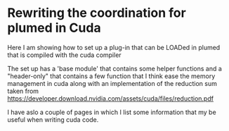 # Rewriting the coordination for plumed in Cuda

Here I am showing how to set up a plug-in that can be LOADed in plumed that is compiled with the cuda compiler

The set up has a 'base module' that contains some helper functions and a "header-only" that contains a few function that I think ease the memory management in cuda along with an implementation of the reduction sum taken from https://developer.download.nvidia.com/assets/cuda/files/reduction.pdf

I have aslo a couple of pages in which I list some information that my be useful when writing cuda code.